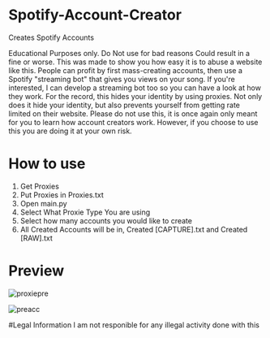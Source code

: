 # Spotify-Account-Creator
Creates Spotify Accounts

Educational Purposes only. Do Not use for bad reasons Could result in a fine or worse.
This was made to show you how easy it is to abuse a website like this. People can profit by first mass-creating accounts, then use a Spotify "streaming bot" that gives you views on your song. If you're interested, I can develop a streaming bot too so you can have a look at how they work. For the record, this hides your identity by using proxies. Not only does it hide your identity, but also prevents yourself from getting rate limited on their website. Please do not use this, it is once again only meant for you to learn how account creators work. However, if you choose to use this you are doing it at your own risk.


# How to use

1. Get Proxies
2. Put Proxies in Proxies.txt
3. Open main.py
4. Select What Proxie Type You are using
5. Select how many accounts you would like to create
6. All Created Accounts will be in, Created [CAPTURE].txt and Created [RAW].txt

# Preview
![proxiepre](https://user-images.githubusercontent.com/109363279/179251418-d524e01b-9d6d-47fd-9db9-35f8ff1dd1e6.PNG)

![preacc](https://user-images.githubusercontent.com/109363279/179251434-9726e566-fd8d-4451-9c00-481ea595eec9.PNG)


#Legal Information
I am not responible for any illegal activity done with this
